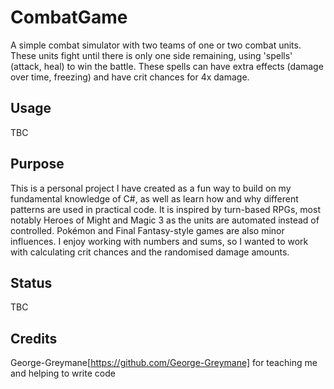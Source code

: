 # CombatGame
A simple combat simulator with two teams of one or two combat units. These units fight until there is only one side remaining, using 'spells' (attack, heal) to win the battle. These spells can have extra effects (damage over time, freezing) and have crit chances for 4x damage.

## Usage
TBC

## Purpose
This is a personal project I have created as a fun way to build on my fundamental knowledge of C#, as well as learn how and why different patterns are used in practical code. It is inspired by turn-based RPGs, most notably Heroes of Might and Magic 3 as the units are automated instead of controlled. Pokémon and Final Fantasy-style games are also minor influences. I enjoy working with numbers and sums, so I wanted to work with calculating crit chances and the randomised damage amounts.

## Status
TBC

## Credits
George-Greymane[https://github.com/George-Greymane] for teaching me and helping to write code
